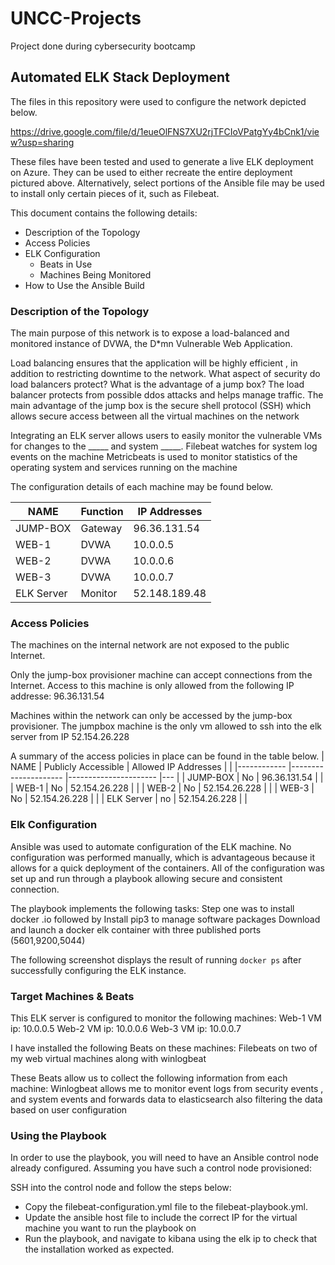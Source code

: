 # UNCC-Projects
Project done during cybersecurity bootcamp

## Automated ELK Stack Deployment

The files in this repository were used to configure the network depicted below.

https://drive.google.com/file/d/1eueOlFNS7XU2rjTFCIoVPatgYy4bCnk1/view?usp=sharing

These files have been tested and used to generate a live ELK deployment on Azure. They can be used to either recreate the entire deployment pictured above. Alternatively, select portions of the Ansible file may be used to install only certain pieces of it, such as Filebeat.


This document contains the following details:
- Description of the Topology
- Access Policies
- ELK Configuration
  - Beats in Use
  - Machines Being Monitored
- How to Use the Ansible Build


### Description of the Topology

The main purpose of this network is to expose a load-balanced and monitored instance of DVWA, the D*mn Vulnerable Web Application.

Load balancing ensures that the application will be highly efficient , in addition to restricting downtime to the network.
What aspect of security do load balancers protect? What is the advantage of a jump box?
The load balancer protects from possible ddos attacks and helps manage traffic. The main advantage of the jump box is the secure shell protocol (SSH) which allows secure access between all the virtual machines on the network

Integrating an ELK server allows users to easily monitor the vulnerable VMs for changes to the _____ and system _____.
Filebeat watches for system log events on the machine
Metricbeats is used to monitor statistics of the operating system and services running on the machine








The configuration details of each machine may be found below.

| NAME       	| Function 	| IP Addresses  	|
|------------	|----------	|---------------	|
| JUMP-BOX   	| Gateway  	| 96.36.131.54  	|
| WEB-1      	| DVWA     	| 10.0.0.5      	|
| WEB-2      	| DVWA     	| 10.0.0.6      	|
| WEB-3      	| DVWA     	| 10.0.0.7      	|
| ELK Server 	| Monitor  	| 52.148.189.48 	|








### Access Policies

The machines on the internal network are not exposed to the public Internet. 

Only the jump-box provisioner machine can accept connections from the Internet. Access to this machine is only allowed from the following IP addresse:
96.36.131.54

Machines within the network can only be accessed by the jump-box provisioner.
The jumpbox machine is the only vm allowed to ssh into the elk server from IP 52.154.26.228

A summary of the access policies in place can be found in the table below.
| NAME       	| Publicly Accessible 	| Allowed IP Addresses 	|   	|
|------------	|---------------------	|----------------------	|---	|
| JUMP-BOX   	| No                  	| 96.36.131.54         	|   	|
| WEB-1      	| No                  	| 52.154.26.228        	|   	|
| WEB-2      	| No                  	| 52.154.26.228        	|   	|
| WEB-3      	| No                  	| 52.154.26.228        	|   	|
| ELK Server 	| no                  	| 52.154.26.228        	|   	|


### Elk Configuration

Ansible was used to automate configuration of the ELK machine. No configuration was performed manually, which is advantageous because it allows for a quick deployment of the containers. All of the configuration was set up and run through a playbook allowing secure and consistent connection.

The playbook implements the following tasks:
Step one was to install docker .io followed by
Install pip3 to manage software packages
Download and launch a docker elk container with three published ports (5601,9200,5044)

The following screenshot displays the result of running `docker ps` after successfully configuring the ELK instance.


### Target Machines & Beats
This ELK server is configured to monitor the following machines:
Web-1 VM ip: 10.0.0.5
Web-2 VM ip: 10.0.0.6
Web-3 VM ip: 10.0.0.7

I have installed the following Beats on these machines:
Filebeats on two of my web virtual machines along with winlogbeat


These Beats allow us to collect the following information from each machine:
Winlogbeat allows me to  monitor event logs from security events , and system events and forwards data to elasticsearch also filtering the data based on user configuration 

### Using the Playbook
In order to use the playbook, you will need to have an Ansible control node already configured. Assuming you have such a control node provisioned: 

SSH into the control node and follow the steps below:
- Copy the filebeat-configuration.yml file to the filebeat-playbook.yml.
- Update the ansible host file to include the correct IP for the virtual machine you want to run the playbook on
- Run the playbook, and navigate to kibana using the elk ip to check that the installation worked as expected.

